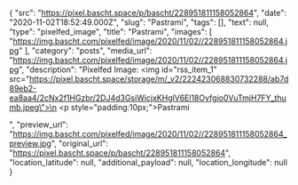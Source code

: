 {
  "src": "https://pixel.bascht.space/p/bascht/228951811158052864",
  "date": "2020-11-02T18:52:49.000Z",
  "slug": "Pastrami",
  "tags": [],
  "text": null,
  "type": "pixelfed_image",
  "title": "Pastrami",
  "images": [
    "https://img.bascht.com/pixelfed/image/2020/11/02//228951811158052864.jpg"
  ],
  "category": "posts",
  "media_url": "https://img.bascht.com/pixelfed/image/2020/11/02//228951811158052864.jpg",
  "description": "Pixelfed Image: <img id=\"rss_item_1\" src=\"https://pixel.bascht.space/storage/m/_v2/222423068830732288/ab7d89eb2-ea8aa4/2cNx2f1HGzbr/2DJ4d3GsiWicjxKHglV6El18Oyfgio0VuTmjH7FY_thumb.jpeg\">\n            <p style=\"padding:10px;\">Pastrami</p>",
  "preview_url": "https://img.bascht.com/pixelfed/image/2020/11/02//228951811158052864_preview.jpg",
  "original_url": "https://pixel.bascht.space/p/bascht/228951811158052864",
  "location_latitude": null,
  "additional_payload": null,
  "location_longitude": null
}